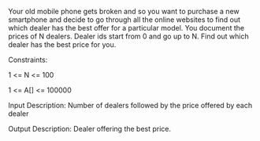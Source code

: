 Your old mobile phone gets broken and so you want to purchase a new smartphone and decide to go through all the online websites to find out which dealer has the best offer for a particular model. You document the prices of N dealers. Dealer ids start from 0 and go up to N.  Find out which dealer has the best price for you.

Constraints:

1 <= N <= 100

1 <= A[] <= 100000

 

Input Description:
Number of dealers followed by the price offered by each dealer

Output Description:
Dealer offering the best price.
